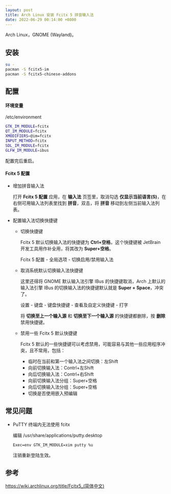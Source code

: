 ```yaml
---
layout: post
title: Arch Linux 安装 Fcitx 5 拼音输入法
date: 2022-06-29 00:14:00 +0800
---
```


Arch Linux，GNOME (Wayland)。

## 安装

```bash
su -
pacman -S fcitx5-im
pacman -S fcitx5-chinese-addons 
```

## 配置

#### 环境变量

/etc/environment

```bash
GTK_IM_MODULE=fcitx
QT_IM_MODULE=fcitx
XMODIFIERS=@im=fcitx
INPUT_METHOD=fcitx
SDL_IM_MODULE=fcitx
GLFW_IM_MODULE=ibus
```

配置完后重启。

#### Fcitx 5 配置

- 增加拼音输入法

  打开 **Fcitx 5 配置** 应用，在 **输入法** 页签里，取消勾选 **仅显示当前语言(S)**，在右侧可用输入法列表里找到 **拼音**，双击，将 **拼音** 移动到左侧当前输入法列表。

- 配置输入法切换快捷键

  - 切换快捷键

    Fcitx 5 默认切换输入法的快捷键为 **Ctrl+空格**，这个快捷键被 JetBrain 开发工具用作补全用，将其改为 **Super+空格**。

    Fcitx 5 配置 - 全局选项 - 切换启用/禁用输入法

  - 取消系统默认切换输入法快捷键

    这里还得将 GNOME 默认输入法引擎 IBus 的快捷键取消，Arch 上默认的输入法引擎 IBus 的切换输入法的快捷键默认就是 **Super + Space**，冲突了。

    设置 - 键盘 - 键盘快捷键 - 查看及自定义快捷键 - 打字

    将 **切换至上一个输入源** 和 **切换至下一个输入源** 的快捷键都删除，按 **删除** 禁用快捷键。

  - 禁用一些 Fcitx 5 默认快捷键

    Fcitx 5 默认的一些快捷键可以考虑禁用，可能容易与其他一些应用程序冲突，且不常用，包括：

    - 临时在当前和第一个输入法之间切换：左Shift
    - 向前切换输入法：Contrl+左Shift
    - 向后切换输入法：Contrl+右Shift
    - 向前切换输入法分组：Super+空格
    - 向后切换输入法分组：Super+空格
    - 切换是否使用嵌入预编辑

## 常见问题

- PuTTY 终端内无法使用 fcitx

  编辑 /usr/share/applications/putty.desktop

  ```text
  Exec=env GTK_IM_MODULE=xim putty %u
  ```

  注销重新登陆生效。

## 参考

<https://wiki.archlinux.org/title/Fcitx5_(简体中文)>
